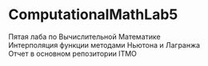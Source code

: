 # ComputationalMathLab5
Пятая лаба по Вычислительной Математике  
Интерполяция функции методами Ньютона и Лагранжа  
Отчет в основном репозитории ITMO

